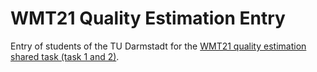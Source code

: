 # WMT21 Quality Estimation Entry

Entry of students of the TU Darmstadt for the [WMT21 quality estimation shared task (task 1 and 2)](http://statmt.org/wmt21/quality-estimation-task.html).
